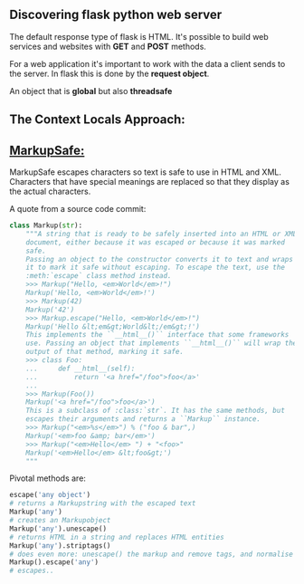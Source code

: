## Discovering flask python web server


The default response type of flask is HTML. It's possible to build web services and websites with **GET** and **POST** methods.

For a web application it's important to work with the data a client sends to the server. In flask this is done by the **request object**.

An object that is **global** but also **threadsafe**

## The Context Locals Approach:


## [MarkupSafe:](https://markupsafe.palletsprojects.com/en/2.0.x/)

MarkupSafe escapes characters so text is safe to use in HTML and XML.
Characters that have special meanings are replaced so that they display as the actual characters.

A quote from a source code commit:


```python
class Markup(str):
    """A string that is ready to be safely inserted into an HTML or XML
    document, either because it was escaped or because it was marked
    safe.
    Passing an object to the constructor converts it to text and wraps
    it to mark it safe without escaping. To escape the text, use the
    :meth:`escape` class method instead.
    >>> Markup("Hello, <em>World</em>!")
    Markup('Hello, <em>World</em>!')
    >>> Markup(42)
    Markup('42')
    >>> Markup.escape("Hello, <em>World</em>!")
    Markup('Hello &lt;em&gt;World&lt;/em&gt;!')
    This implements the ``__html__()`` interface that some frameworks
    use. Passing an object that implements ``__html__()`` will wrap the
    output of that method, marking it safe.
    >>> class Foo:
    ...     def __html__(self):
    ...         return '<a href="/foo">foo</a>'
    ...
    >>> Markup(Foo())
    Markup('<a href="/foo">foo</a>')
    This is a subclass of :class:`str`. It has the same methods, but
    escapes their arguments and returns a ``Markup`` instance.
    >>> Markup("<em>%s</em>") % ("foo & bar",)
    Markup('<em>foo &amp; bar</em>')
    >>> Markup("<em>Hello</em> ") + "<foo>"
    Markup('<em>Hello</em> &lt;foo&gt;')
    """

```

Pivotal methods are:



```python
escape('any object')
# returns a Markupstring with the escaped text
Markup('any')
# creates an Markupobject
Markup('any').unescape()
# returns HTML in a string and replaces HTML entities
Markup('any').striptags()
# does even more: unescape() the markup and remove tags, and normalise whitespace to single spaces
Markup().escape('any')
# escapes..

```
